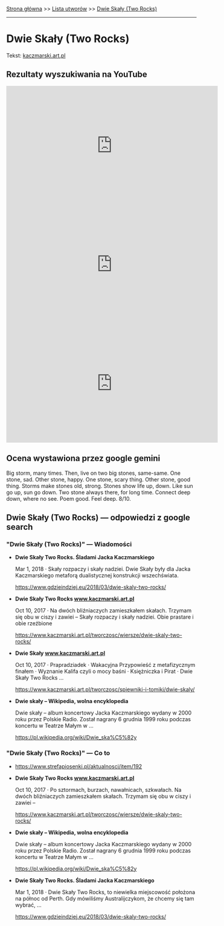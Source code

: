 [Strona główna](../index.md) >> [Lista utworów](../list.md) >> [Dwie Skały (Two Rocks)](132.md)

---

# Dwie Skały (Two Rocks)

Tekst: [kaczmarski.art.pl](https://www.kaczmarski.art.pl/tworczosc/wiersze/dwie-skaly-two-rocks/)

## Rezultaty wyszukiwania na YouTube

<iframe width="560" height="315" src="https://www.youtube.com/embed/Sp4roQp82sQ?si=IdontcarewhotheIRSsendsImnotpayingtaxes" title="YouTube video player" frameborder="0" allow="accelerometer; autoplay; clipboard-write; encrypted-media; gyroscope; picture-in-picture; web-share" referrerpolicy="strict-origin-when-cross-origin" allowfullscreen></iframe>

<iframe width="560" height="315" src="https://www.youtube.com/embed/qsBma7jJsOI?si=IdontcarewhotheIRSsendsImnotpayingtaxes" title="YouTube video player" frameborder="0" allow="accelerometer; autoplay; clipboard-write; encrypted-media; gyroscope; picture-in-picture; web-share" referrerpolicy="strict-origin-when-cross-origin" allowfullscreen></iframe>

<iframe width="560" height="315" src="https://www.youtube.com/embed/DbVdYZxcnCU?si=IdontcarewhotheIRSsendsImnotpayingtaxes" title="YouTube video player" frameborder="0" allow="accelerometer; autoplay; clipboard-write; encrypted-media; gyroscope; picture-in-picture; web-share" referrerpolicy="strict-origin-when-cross-origin" allowfullscreen></iframe>

## Ocena wystawiona przez google gemini

Big storm, many times. Then, live on two big stones, same-same. One stone, sad. Other stone, happy. One stone, scary thing. Other stone, good thing. Storms make stones old, strong. Stones show life up, down. Like sun go up, sun go down. Two stone always there, for long time. Connect deep down, where no see. Poem good. Feel deep. 8/10.


## Dwie Skały (Two Rocks) — odpowiedzi z google search

### "Dwie Skały (Two Rocks)" — Wiadomości

- **Dwie Skały Two Rocks. Śladami Jacka Kaczmarskiego**

    Mar 1, 2018  ·  Skały rozpaczy i skały nadziei. Dwie Skały były dla Jacka Kaczmarskiego metaforą dualistycznej konstrukcji wszechświata. 

   <https://www.gdzieindziej.eu/2018/03/dwie-skaly-two-rocks/>
- **Dwie Skały Two Rocks www.kaczmarski.art.pl**

    Oct 10, 2017  ·  Na dwóch bliźniaczych zamieszkałem skałach. Trzymam się obu w ciszy i zawiei – Skały rozpaczy i skały nadziei. Obie prastare i obie rzeźbione 

   <https://www.kaczmarski.art.pl/tworczosc/wiersze/dwie-skaly-two-rocks/>
- **Dwie Skały www.kaczmarski.art.pl**

    Oct 10, 2017  ·  Prapradziadek · Wakacyjna Przypowieść z metafizycznym finałem · Wyznanie Kalifa czyli o mocy baśni · Księżniczka i Pirat · Dwie Skały Two Rocks ... 

   <https://www.kaczmarski.art.pl/tworczosc/spiewniki-i-tomiki/dwie-skaly/>
- **Dwie skały – Wikipedia, wolna encyklopedia**

    Dwie skały – album koncertowy Jacka Kaczmarskiego wydany w 2000 roku przez Polskie Radio. Został nagrany 6 grudnia 1999 roku podczas koncertu w Teatrze Małym w ... 

   <https://pl.wikipedia.org/wiki/Dwie_ska%C5%82y>

### "Dwie Skały (Two Rocks)" — Co to

- <https://www.strefapiosenki.pl/aktualnosci/item/192>
- **Dwie Skały Two Rocks www.kaczmarski.art.pl**

    Oct 10, 2017  ·  Po sztormach, burzach, nawałnicach, szkwałach. Na dwóch bliźniaczych zamieszkałem skałach. Trzymam się obu w ciszy i zawiei – 

   <https://www.kaczmarski.art.pl/tworczosc/wiersze/dwie-skaly-two-rocks/>
- **Dwie skały – Wikipedia, wolna encyklopedia**

    Dwie skały – album koncertowy Jacka Kaczmarskiego wydany w 2000 roku przez Polskie Radio. Został nagrany 6 grudnia 1999 roku podczas koncertu w Teatrze Małym w ... 

   <https://pl.wikipedia.org/wiki/Dwie_ska%C5%82y>
- **Dwie Skały Two Rocks. Śladami Jacka Kaczmarskiego**

    Mar 1, 2018  ·  Dwie Skały Two Rocks, to niewielka miejscowość położona na północ od Perth. Gdy mówiliśmy Australijczykom, że chcemy się tam wybrać, ... 

   <https://www.gdzieindziej.eu/2018/03/dwie-skaly-two-rocks/>

